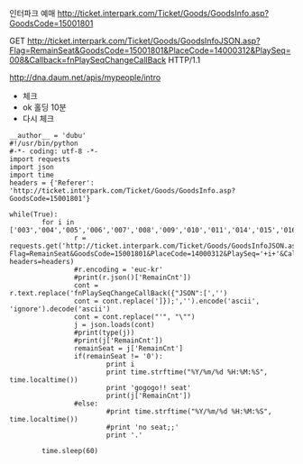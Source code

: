 
인터파크 예매
http://ticket.interpark.com/Ticket/Goods/GoodsInfo.asp?GoodsCode=15001801

GET http://ticket.interpark.com/Ticket/Goods/GoodsInfoJSON.asp?Flag=RemainSeat&GoodsCode=15001801&PlaceCode=14000312&PlaySeq=008&Callback=fnPlaySeqChangeCallBack HTTP/1.1

http://dna.daum.net/apis/mypeople/intro

- 체크
- ok 홀딩 10분
- 다시 체크


```
__author__ = 'dubu'
#!/usr/bin/python
#-*- coding: utf-8 -*-
import requests
import json
import time
headers = {'Referer': 'http://ticket.interpark.com/Ticket/Goods/GoodsInfo.asp?GoodsCode=15001801'}

while(True):
        for i in ['003','004','005','006','007','008','009','010','011','014','015','016']:
                r = requests.get('http://ticket.interpark.com/Ticket/Goods/GoodsInfoJSON.asp?Flag=RemainSeat&GoodsCode=15001801&PlaceCode=14000312&PlaySeq='+i+'&Callback=fnPlaySeqChangeCallBack', headers=headers)
                #r.encoding = 'euc-kr'
                #print(r.json()['RemainCnt'])
                cont = r.text.replace('fnPlaySeqChangeCallBack({"JSON":[','')
                cont = cont.replace(']});','').encode('ascii', 'ignore').decode('ascii')
                cont = cont.replace("'", "\"")
                j = json.loads(cont)
                #print(type(j))
                #print(j['RemainCnt'])
                remainSeat = j['RemainCnt']
                if(remainSeat != '0'):
                        print i
                        print time.strftime("%Y/%m/%d %H:%M:%S", time.localtime())
                        print 'gogogo!! seat'
                        print(j['RemainCnt'])
                #else:
                        #print time.strftime("%Y/%m/%d %H:%M:%S", time.localtime())
                        #print 'no seat;;'
                        print '.'

        time.sleep(60)
```